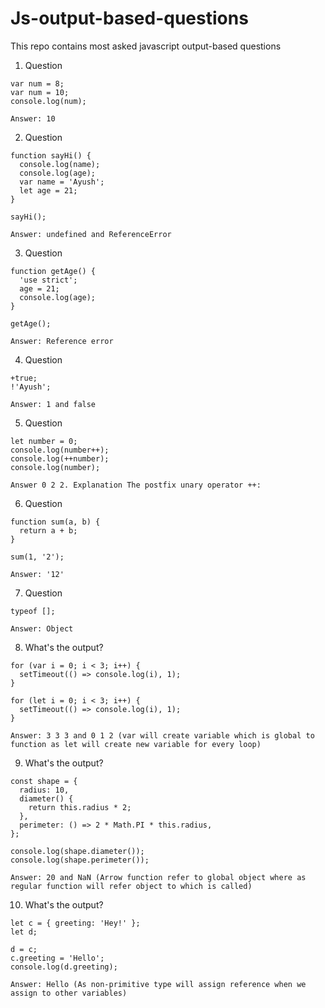# Js-output-based-questions
This repo contains most asked javascript output-based questions

1. Question
```   
var num = 8;
var num = 10;
console.log(num);

Answer: 10
```

2. Question
```
function sayHi() {
  console.log(name);
  console.log(age);
  var name = 'Ayush';
  let age = 21;
}

sayHi();

Answer: undefined and ReferenceError 
```

3. Question
```
function getAge() {
  'use strict';
  age = 21;
  console.log(age);
}

getAge();

Answer: Reference error
```

4. Question
```
+true;
!'Ayush';

Answer: 1 and false
```

5. Question
```
let number = 0;
console.log(number++);
console.log(++number);
console.log(number);

Answer 0 2 2. Explanation The postfix unary operator ++:
```

6. Question
```
function sum(a, b) {
  return a + b;
}

sum(1, '2');

Answer: '12'
```

 7. Question
```
typeof [];

Answer: Object
```
8. What's the output?
```
for (var i = 0; i < 3; i++) {
  setTimeout(() => console.log(i), 1);
}

for (let i = 0; i < 3; i++) {
  setTimeout(() => console.log(i), 1);
}

Answer: 3 3 3 and 0 1 2 (var will create variable which is global to function as let will create new variable for every loop)
```
9. What's the output?
```
const shape = {
  radius: 10,
  diameter() {
    return this.radius * 2;
  },
  perimeter: () => 2 * Math.PI * this.radius,
};

console.log(shape.diameter());
console.log(shape.perimeter());

Answer: 20 and NaN (Arrow function refer to global object where as regular function will refer object to which is called)
```
10. What's the output?
```
let c = { greeting: 'Hey!' };
let d;

d = c;
c.greeting = 'Hello';
console.log(d.greeting);

Answer: Hello (As non-primitive type will assign reference when we assign to other variables)
```
